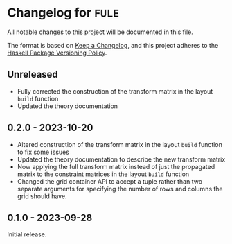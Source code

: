 # Changelog for `FULE`

All notable changes to this project will be documented in this file.

The format is based on [Keep a Changelog](https://keepachangelog.com/en/1.0.0/),
and this project adheres to the
[Haskell Package Versioning Policy](https://pvp.haskell.org/).

## Unreleased
 - Fully corrected the construction of the transform matrix in the layout `build` function
 - Updated the theory documentation

## 0.2.0 - 2023-10-20
 - Altered construction of the transform matrix in the layout `build` function to fix some issues
 - Updated the theory documentation to describe the new transform matrix
 - Now applying the full transform matrix instead of just the propagated matrix to the constraint matrices in the layout `build` function
 - Changed the grid container API to accept a tuple rather than two separate arguments for specifying the number of rows and columns the grid should have.

## 0.1.0 - 2023-09-28
Initial release.

